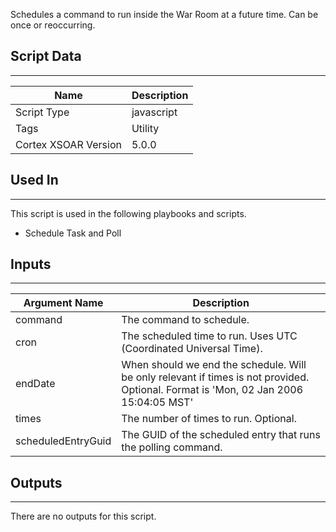 Schedules a command to run inside the War Room at a future time. Can be once or reoccurring.

## Script Data

---

| **Name** | **Description** |
| --- | --- |
| Script Type | javascript |
| Tags | Utility |
| Cortex XSOAR Version | 5.0.0 |

## Used In

---
This script is used in the following playbooks and scripts.

* Schedule Task and Poll

## Inputs

---

| **Argument Name** | **Description** |
| --- | --- |
| command | The command to schedule. |
| cron | The scheduled time to run. Uses UTC (Coordinated Universal Time). |
| endDate | When should we end the schedule. Will be only relevant if times is not provided. Optional. Format is 'Mon, 02 Jan 2006 15:04:05 MST' |
| times | The number of times to run. Optional. |
| scheduledEntryGuid | The GUID of the scheduled entry that runs the polling command. |

## Outputs

---
There are no outputs for this script.
